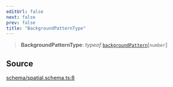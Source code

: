 ```yaml
---
editUrl: false
next: false
prev: false
title: "BackgroundPatternType"
---
```


> **BackgroundPatternType**: *typeof* [`backgroundPattern`](../variables/backgroundPattern.md)\[`number`\]

## Source

[schema/spatial.schema.ts:8](https://github.com/nodenogg-in/alpha-p2p/blob/290bb7e02213a2b959571227ba7e64b04c8ddc90/packages/infinitykit/src/schema/spatial.schema.ts#L8)
